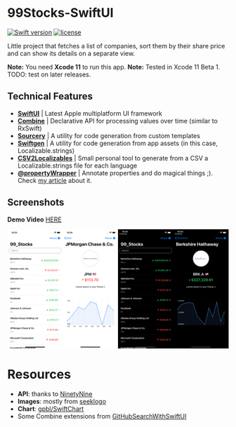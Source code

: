 # 99Stocks-SwiftUI
[![Swift version](https://img.shields.io/badge/Swift-5-orange.svg)](https://swift.org/download)
[![license](https://img.shields.io/github/license/mashape/apistatus.svg?maxAge=2592000)](https://github.com/illescasDaniel/99StocksSwiftUI/blob/master/LICENSE)

Little project that fetches a list of companies, sort them by their share price and can show its details on a separate view.

**Note:** You need **Xcode 11** to run this app.
**Note:** Tested in Xcode 11 Beta 1. TODO: test on later releases.

**Technical Features**
----
- [**SwiftUI**](https://developer.apple.com/xcode/swiftui/) | Latest Apple multiplatform UI framework
- [**Combine**](https://developer.apple.com/documentation/combine) | Declarative API for processing values over time (similar to RxSwift)
- [**Sourcery**](https://github.com/krzysztofzablocki/Sourcery) | A utility for code generation from custom templates
- [**Swiftgen**](https://www.github.com/SwiftGen/SwiftGen) | A utility for code generation from app assets (in this case, Localizable.strings)
- [**CSV2Localizables**](https://github.com/illescasDaniel/99StocksSwiftUI/blob/master/Generation/Localization/CSV2Localizables.swift) | Small personal tool to generate from a CSV a Localizable.strings file for each language
- [**@propertyWrapper**](https://medium.com/better-programming/swift-property-delegates-powerful-new-annotations-attributes-system-2e3968b29624) | Annotate properties and do magical things ;). Check [my article](https://medium.com/better-programming/swift-property-delegates-powerful-new-annotations-attributes-system-2e3968b29624) about it.

**Screenshots**
-------
**Demo Video** [HERE](https://www.linkedin.com/feed/update/urn:li:activity:6543596406219816960)

<img src="github/screenshots.png" width="800">

# Resources #

- **API**: thanks to [NinetyNine](https://github.com/99markets/challenges/blob/master/mobile.md)
- **Images**: mostly from [seeklogo](https://seeklogo.net)
- **Chart**: [gpbl/SwiftChart](https://www.github.com/gpbl/SwiftChart)
- Some Combine extensions from [GitHubSearchWithSwiftUI](https://github.com/marty-suzuki/GitHubSearchWithSwiftUI)
